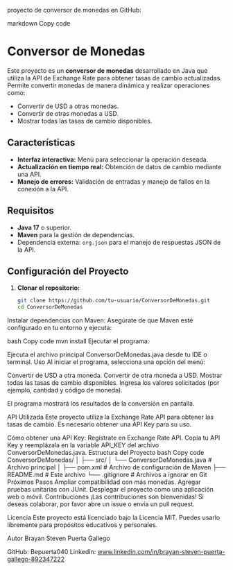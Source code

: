 proyecto de conversor de monedas en GitHub:

markdown
Copy code
# Conversor de Monedas

Este proyecto es un **conversor de monedas** desarrollado en Java que utiliza la API de Exchange Rate para obtener tasas de cambio actualizadas. Permite convertir monedas de manera dinámica y realizar operaciones como:

- Convertir de USD a otras monedas.
- Convertir de otras monedas a USD.
- Mostrar todas las tasas de cambio disponibles.

## Características

- **Interfaz interactiva:** Menú para seleccionar la operación deseada.
- **Actualización en tiempo real:** Obtención de datos de cambio mediante una API.
- **Manejo de errores:** Validación de entradas y manejo de fallos en la conexión a la API.

## Requisitos

- **Java 17** o superior.
- **Maven** para la gestión de dependencias.
- Dependencia externa: `org.json` para el manejo de respuestas JSON de la API.

## Configuración del Proyecto

1. **Clonar el repositorio:**
   ```bash
   git clone https://github.com/tu-usuario/ConversorDeMonedas.git
   cd ConversorDeMonedas
Instalar dependencias con Maven: Asegúrate de que Maven esté configurado en tu entorno y ejecuta:

bash
Copy code
mvn install
Ejecutar el programa:

Ejecuta el archivo principal ConversorDeMonedas.java desde tu IDE o terminal.
Uso
Al iniciar el programa, selecciona una opción del menú:

Convertir de USD a otra moneda.
Convertir de otra moneda a USD.
Mostrar todas las tasas de cambio disponibles.
Ingresa los valores solicitados (por ejemplo, cantidad y código de moneda).

El programa mostrará los resultados de la conversión en pantalla.

API Utilizada
Este proyecto utiliza la Exchange Rate API para obtener las tasas de cambio. Es necesario obtener una API Key para su uso.

Cómo obtener una API Key:
Regístrate en Exchange Rate API.
Copia tu API Key y reemplázala en la variable API_KEY del archivo ConversorDeMonedas.java.
Estructura del Proyecto
bash
Copy code
ConversorDeMonedas/
│
├── src/
│   └── ConversorDeMonedas.java    # Archivo principal
│
├── pom.xml                        # Archivo de configuración de Maven
├── README.md                      # Este archivo
└── .gitignore                     # Archivos a ignorar en Git
Próximos Pasos
Ampliar compatibilidad con más monedas.
Agregar pruebas unitarias con JUnit.
Desplegar el proyecto como una aplicación web o móvil.
Contribuciones
¡Las contribuciones son bienvenidas! Si deseas colaborar, por favor abre un issue o envía un pull request.

Licencia
Este proyecto está licenciado bajo la Licencia MIT. Puedes usarlo libremente para propósitos educativos y personales.

Autor
Brayan Steven Puerta Gallego

GitHub: Bepuerta040
LinkedIn: www.linkedin.com/in/brayan-steven-puerta-gallego-892347222
